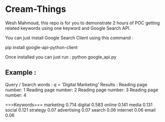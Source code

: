 # Cream-Things

Wesh Mahmoud, this repo is for you to demonstrate 2 hours of POC getting related keywords using one keyword and Google Search API.

You can just install Google Search Client using this command :

pip install google-api-python-client

Once installed you can just run : python google_api.py



## Example : 

Query / Search words : q = 'Digital Marketing'
Results : 
  Reading page number: 1
  Reading page number: 2
  Reading page number: 3
  Reading page number: 4

  ===Keywords===
  marketing 0.714
  digital 0.583
  online 0.141
  media 0.131
  social 0.121
  strategy 0.07
  advertising 0.07
  search 0.06
  internet 0.06
  email 0.06

